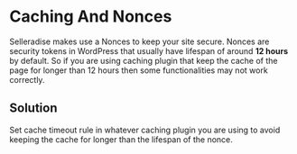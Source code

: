 # Caching And Nonces

Selleradise makes use a Nonces to keep your site secure. Nonces are security tokens in WordPress that usually have lifespan of around **12 hours** by default. So if you are using caching plugin that keep the cache of the page for longer than 12 hours then some functionalities may not work correctly.

## Solution

Set cache timeout rule in whatever caching plugin you are using to avoid keeping the cache for longer than the lifespan of the nonce.
